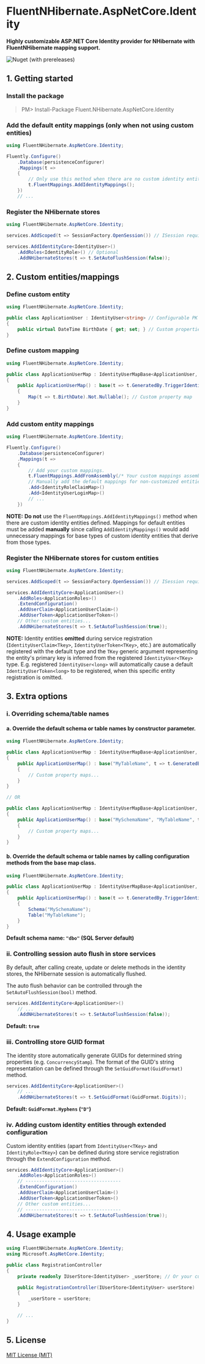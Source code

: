 # FluentNHibernate.AspNetCore.Identity

**Highly customizable ASP.NET Core Identity provider for NHibernate with FluentNHibernate mapping support.**

<img alt="Nuget (with prereleases)" src="https://img.shields.io/nuget/vpre/Fluent.NHibernate.AspNetCore.Identity">

## 1. Getting started

### Install the package

> PM> Install-Package Fluent.NHibernate.AspNetCore.Identity

### Add the default entity mappings (only when not using custom entities)
```csharp
using FluentNHibernate.AspNetCore.Identity;

Fluently.Configure()
    .Database(persistenceConfigurer)
    .Mappings(t =>
    {
        // Only use this method when there are no custom identity entities.
        t.FluentMappings.AddIdentityMappings();
    }) 
    // ...
```

### Register the NHibernate stores

```csharp
using FluentNHibernate.AspNetCore.Identity;

services.AddScoped(t => SessionFactory.OpenSession()) // ISession required for resolving store services.

services.AddIdentityCore<IdentityUser>()
    .AddRoles<IdentityRole>() // Optional
    .AddNHibernateStores(t => t.SetAutoFlushSession(false));
```

## 2. Custom entities/mappings

### Define custom entity

```csharp
using FluentNHibernate.AspNetCore.Identity;

public class ApplicationUser : IdentityUser<string> // Configurable PK type
{
    public virtual DateTime BirthDate { get; set; } // Custom properties
}
```

### Define custom mapping

```csharp
using FluentNHibernate.AspNetCore.Identity;

public class ApplicationUserMap : IdentityUserMapBase<ApplicationUser, string>
{
    public ApplicationUserMap() : base(t => t.GeneratedBy.TriggerIdentity().Length(32)) // Primary key config
    {
        Map(t => t.BirthDate).Not.Nullable(); // Custom property map
    }
}
```

### Add custom entity mappings
```csharp
using FluentNHibernate.AspNetCore.Identity;

Fluently.Configure()
    .Database(persistenceConfigurer)
    .Mappings(t =>
    {
        // Add your custom mappings.
        t.FluentMappings.AddFromAssembly(/* Your custom mappings assembly */))
        // Manually add the default mappings for non-customized entities
        .Add<IdentityRoleClaimMap>()
        .Add<IdentityUserLoginMap>()
        // ...
    }) 
```

**NOTE:** **Do not** use the ```FluentMappings.AddIdentityMappings()``` method when there are custom identity entities defined.
Mappings for default entities must be added **manually** since calling ```AddIdentityMappings()``` would add unnecessary mappings for base types
of custom identity entities  that derive from those types.

### Register the NHibernate stores for custom entities

```csharp
using FluentNHibernate.AspNetCore.Identity;

services.AddScoped(t => SessionFactory.OpenSession()) // ISession required for resolving store services.

services.AddIdentityCore<ApplicationUser>()
    .AddRoles<ApplicationRoles>()
    .ExtendConfiguration()
    .AddUserClaim<ApplicationUserClaim>()
    .AddUserToken<ApplicationUserToken>()
    // Other custom entities...
    .AddNHibernateStores(t => t.SetAutoFlushSession(true));
```

**NOTE:** Identity entities **omitted** during service registration (```IdentityUserClaim<Tkey>```, ```IdentityUserToken<TKey>```, etc.) 
are automatically registered with the default type and the ```TKey``` generic argument representing the entity's primary key is inferred from the registered 
```IdentityUser<TKey>``` type.
E.g. registered ```IdentityUser<long>``` will automatically cause a default ```IdentityUserToken<long>``` to be registered, when this
specific entity registration is omitted.

## 3. Extra options

### i. Overriding schema/table names

#### a. Override the default schema or table names by constructor parameter.

```csharp
using FluentNHibernate.AspNetCore.Identity;

public class ApplicationUserMap : IdentityUserMapBase<ApplicationUser, string>
{
    public ApplicationUserMap() : base("MyTableName", t => t.GeneratedBy.TriggerIdentity().Length(32))
    {
        // Custom property maps...
    }
}

// OR

public class ApplicationUserMap : IdentityUserMapBase<ApplicationUser, string>
{
    public ApplicationUserMap() : base("MySchemaName", "MyTableName", t => t.GeneratedBy.TriggerIdentity().Length(32))
    {
        // Custom property maps...
    }
}
```

#### b. Override the default schema or table names by calling configuration methods from the base map class.

```csharp
using FluentNHibernate.AspNetCore.Identity;

public class ApplicationUserMap : IdentityUserMapBase<ApplicationUser, string>
{
    public ApplicationUserMap() : base(t => t.GeneratedBy.TriggerIdentity().Length(32))
    {
        Schema("MySchemaName");
        Table("MyTableName");
    }
}

```

**Default schema name: ```"dbo"``` (SQL Server default)**

### ii. Controlling session auto flush in store services

By default, after calling create, update or delete methods in the identity stores, the NHibernate session is automatically flushed.

The auto flush behavior can be controlled through the ```SetAutoFlushSession(bool)``` method.

```csharp
services.AddIdentityCore<ApplicationUser>()
    // ...
    .AddNHibernateStores(t => t.SetAutoFlushSession(false));
```

**Default: ```true```**

### iii. Controlling store GUID format

The identity store automatically generate GUIDs for determined string properties (e.g. ```ConcurrencyStamp```).
The format of the GUID's string representation can be defined through the ```SetGuidFormat(GuidFormat)``` method.

```csharp
services.AddIdentityCore<ApplicationUser>()
    // ...
    .AddNHibernateStores(t => t.SetGuidFormat(GuidFormat.Digits));
```

**Default: ```GuidFormat.Hyphens``` (```"D"```)**

### iv. Adding custom identity entities through extended configuration

Custom identity entities (apart from ``` IdentityUser<TKey> ``` and ``` IdentityRole<TKey> ```) can be defined during store service registration
through the ```ExtendConfiguration``` method.

```csharp
services.AddIdentityCore<ApplicationUser>()
    .AddRoles<ApplicationRoles>()
    // -----------------------------------
    .ExtendConfiguration()
    .AddUserClaim<ApplicationUserClaim>()
    .AddUserToken<ApplicationUserToken>()
    // Other custom entities...
    // -----------------------------------
    .AddNHibernateStores(t => t.SetAutoFlushSession(true));
```

## 4. Usage  example

```csharp
using FluentNHibernate.AspNetCore.Identity;
using Microsoft.AspNetCore.Identity;

public class RegistrationController
{
    private readonly IUserStore<IdentityUser> _userStore; // Or your custom IdentityUser type that derives from IdentityUser<TKey>

    public RegistrationController(IUserStore<IdentityUser> userStore)
    {
        _userStore = userStore;
    }

    // ...
}
```

## 5. License

[MIT License (MIT)](./license.txt)
